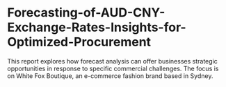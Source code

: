 # Forecasting-of-AUD-CNY-Exchange-Rates-Insights-for-Optimized-Procurement
This report explores how forecast analysis can offer businesses strategic opportunities in response to specific commercial challenges. The focus is on White Fox Boutique, an e-commerce fashion brand based in Sydney. 
